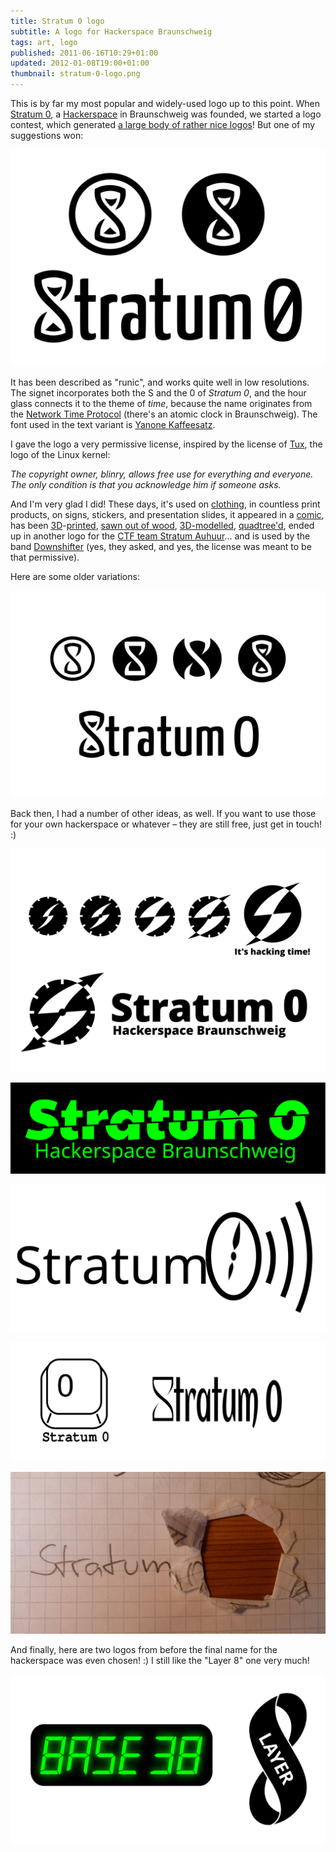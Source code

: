 ```yaml
---
title: Stratum 0 logo
subtitle: A logo for Hackerspace Braunschweig
tags: art, logo
published: 2011-06-16T10:29+01:00
updated: 2012-01-08T19:00+01:00
thumbnail: stratum-0-logo.png
---
```


This is by far my most popular and widely-used logo up to this point. When [Stratum 0](https://stratum0.org), a [Hackerspace](http://hackerspaces.org) in Braunschweig was founded, we started a logo contest, which generated [a large body of rather nice logos](https://stratum0.org/wiki/Archiv:Logowettbewerb)! But one of my suggestions won:

![Stratum 0 logo](stratum-0-logo.svg)

It has been described as "runic", and works quite well in low resolutions. The signet incorporates both the S and the 0 of *Stratum 0*, and the hour glass connects it to the theme of *time*, because the name originates from the [Network Time Protocol](https://en.wikipedia.org/wiki/Network_Time_Protocol) (there's an atomic clock in Braunschweig). The font used in the text variant is [Yanone Kaffeesatz](https://www.yanone.de/fonts/kaffeesatz/).

I gave the logo a very permissive license, inspired by the license of [Tux](https://en.wikipedia.org/wiki/File:Tux.png), the logo of the Linux kernel:

*The copyright owner, blinry, allows free use for everything and everyone. The only condition is that you acknowledge him if someone asks.*

And I'm very glad I did!
These days, it's used on
[clothing](https://stratum0.org/wiki/Bekleidung),
in countless print products, on signs, stickers, and presentation slides,
it appeared in a [comic](https://stratum0.org/wiki/Datei:Stratumtroll.png),
has been [3D](https://stratum0.org/wiki/Datei:Stratum0_Test-Tag.jpg)-[printed](http://www.thingiverse.com/thing:38861),
[sawn out of wood](https://stratum0.org/wiki/Datei:20120430-Holzschild-01.jpg),
[3D-modelled](https://twitter.com/lichtfeind/status/606562532510199808),
[quadtree'd](https://stratum0.org/wiki/Datei:Foobla.jpg),
ended up in another logo for the [CTF team Stratum Auhuur](https://twitter.com/stratumauhuur)…
and is used by the band [Downshifter](https://www.downshifter-music.de/) (yes, they asked, and yes, the license was meant to be that permissive).

Here are some older variations:

![Hour glass variations](hour-glass.svg)

Back then, I had a number of other ideas, as well. If you want to use those for your own hackerspace or whatever – they are still free, just get in touch! :)

![It's hacking time!](hacking-time.svg)

![Out of sync](out-of-sync.svg)

![Time transmission](radio.svg)

![Key and hour glass](key-and-hour-glass.svg)

![Stratum hole](hole.jpg)

And finally, here are two logos from before the final name for the hackerspace was even chosen! :) I still like the "Layer 8" one very much!

![Base 38 and Layer 8](base-and-layer.svg)

